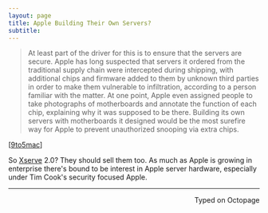 ```yaml
---
layout: page
title: Apple Building Their Own Servers?
subtitle:
---
```


> At least part of the driver for this is to ensure that the servers are secure. Apple has long suspected that servers it ordered from the traditional supply chain were intercepted during shipping, with additional chips and firmware added to them by unknown third parties in order to make them vulnerable to infiltration, according to a person familiar with the matter. At one point, Apple even assigned people to take photographs of motherboards and annotate the function of each chip, explaining why it was supposed to be there. Building its own servers with motherboards it designed would be the most surefire way for Apple to prevent unauthorized snooping via extra chips.

[[9to5mac](http://9to5mac.com/2016/03/23/apple-cloud-infrastructure-servers-snooping/)]

So [Xserve](https://en.wikipedia.org/wiki/Xserve) 2.0? They should sell them too. As much as Apple is growing in enterprise there's bound to be interest in Apple server hardware, especially under Tim Cook's security focused Apple. 

 ---
<p align="right">Typed on Octopage</p> 


